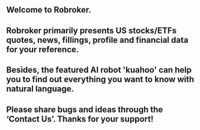 ## Welcome to Robroker.

## Robroker primarily presents US stocks/ETFs quotes, news, fillings, profile and financial data for your reference.

## Besides, the featured AI robot 'kuahoo' can help you to find out everything you want to know with natural language. 

## Please share bugs and ideas through the ‘Contact Us’. Thanks for your support!

